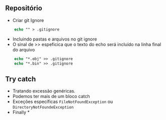 ## Repositório
* Criar git Ignore

```ps
    echo "" > .gitignore
```

* Incluindo pastas e arquivos no git ignore
* O sinal de  >> espeficica que o texto do echo será incluído na linha final do arquivo

```ps
    echo "*.obj" >> .gitignore
    echo "*.bin" >> .gitignore
```

## Try catch
* Tratando excessão genéricas.
* Podemos ter mais de um bloco catch
* Exceções específicas `FileNotFoundException` ou `DirectoryNotFoundeException`
* Finally
    *